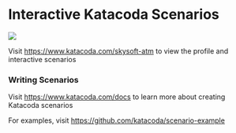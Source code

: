 # Interactive Katacoda Scenarios

[![](http://shields.katacoda.com/katacoda/skysoft-atm/count.svg)](https://www.katacoda.com/skysoft-atm "Get your profile on Katacoda.com")

Visit https://www.katacoda.com/skysoft-atm to view the profile and interactive scenarios

### Writing Scenarios
Visit https://www.katacoda.com/docs to learn more about creating Katacoda scenarios

For examples, visit https://github.com/katacoda/scenario-example

